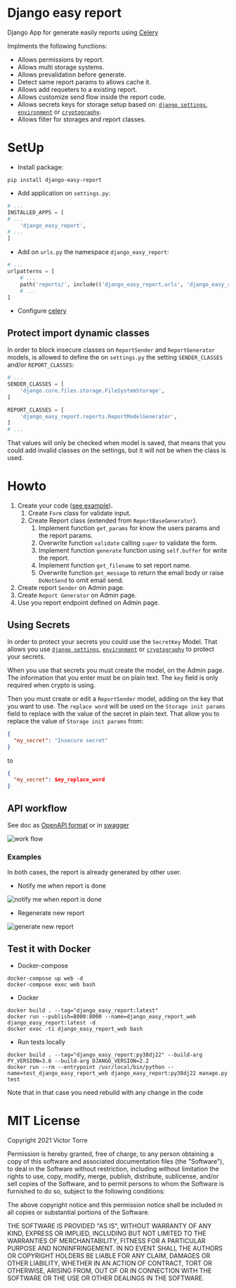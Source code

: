 # Django easy report
Django App for generate easily reports using [Celery](https://docs.celeryproject.org/en/stable/index.html)

Implments the following functions:
* Allows permissions by report.
* Allows multi storage systems.
* Allows prevalidation before generate.
* Detect same report params to allows cache it.
* Allows add requeters to a existing report.
* Allows customize send flow inside the report code.
* Allows secrets keys for storage setup based on:
[`django settings`](https://docs.djangoproject.com/en/3.2/topics/settings/),
[`environment`](https://docs.python.org/3/library/os.html#os.environ) or
[`cryptography`](https://pypi.org/project/cryptography/).
* Allows filter for storages and report classes.

# SetUp
* Install package:
```shell
pip install django-easy-report
```
* Add application on `settings.py`:
```python
# ...
INSTALLED_APPS = [
# ...
    'django_easy_report',
# ...
]
```
* Add on `urls.py` the namespace `django_easy_report`:
```python
# ...
urlpatterns = [
    # ...
    path('reports/', include(('django_easy_report.urls', 'django_easy_report'), namespace='django_easy_report')),
    # ...
]
```
* Configure [celery](https://docs.celeryproject.org/en/stable/django/first-steps-with-django.html)

## Protect import dynamic classes
In order to block insecure classes on `ReportSender` and `ReportGenerator` models,
is allowed to define the on `settings.py` the setting `SENDER_CLASSES` and/or `REPORT_CLASSES`:
```python
# ...
SENDER_CLASSES = [
    'django.core.files.storage.FileSystemStorage',
]

REPORT_CLASSES = [
    'django_easy_report.reports.ReportModelGenerator',
]
# ...
```
That values will only be checked when model is saved,
that means that you could add invalid classes on the settings,
but it will not be when the class is used.

# Howto
1. Create your code ([see example](./django_easy_report/tests/test_example.py)).
    1. Create `Form` class for validate input.
    2. Create Report class (extended from `ReportBaseGenerator`).
        1. Implement function `get_params` for know the users params and the report params.
        2. Overwrite function `validate` calling `super` to validate the form.
        3. Implement function `generate` function using `self.buffer` for write the report.
        4. Implement function `get_filename` to set report name.
        5. Overwrite function `get_message` to return the email body or raise `DoNotSend` to omit email send.
2. Create report `Sender` on Admin page.
3. Create `Report Generator` on Admin page.
4. Use you report endpoint defined on Admin page.

## Using Secrets
In order to protect your secrets you could use the `SecretKey` Model.
That allows you use 
[`django settings`](https://docs.djangoproject.com/en/3.2/topics/settings/),
[`environment`](https://docs.python.org/3/library/os.html#os.environ) or
[`cryptography`](https://pypi.org/project/cryptography/) to protect your secrets.

When you use that secrets you must create the model, on the Admin page.
The information that you enter must be on plain text.
The `key` field is only required when crypto is using.

Then you must create or edit a `ReportSender` model, adding on the key that you want to use.
The `replace word` will be used on the `Storage init params` field to replace with the value of the secret in plain text.
That allow you to replace the value of `Storage init params` from:
```json
{
  "my_secret": "Insecure secret"
}
```
to
```json
{
  "my_secret": $my_replace_word
}
```


## API workflow
See doc as [OpenAPI format](./openapi.yml) or in [swagger](https://app.swaggerhub.com/apis-docs/ehooo/django_easy_report/1.0.0)

![work flow](https://raw.githubusercontent.com/ehooo/django_easy_report/main/doc/Django_easy_report-Generic%20flow.png)

### Examples
In both cases, the report is already generated by other user.

* Notify me when report is done

![notify me when report is done](https://raw.githubusercontent.com/ehooo/django_easy_report/main/doc/Django_easy_report-Notify%20example.png)
* Regenerate new report

![generate new report](https://raw.githubusercontent.com/ehooo/django_easy_report/main/doc/Django_easy_report-Regenerate%20report%20example.png)

## Test it with Docker
* Docker-compose
```shell
docker-compose up web -d
docker-compose exec web bash
```
* Docker
```shell
docker build . --tag="django_easy_report:latest"
docker run --publish=8000:8000 --name=django_easy_report_web django_easy_report:latest -d
docker exec -ti django_easy_report_web bash
```

* Run tests locally
```shell
docker build . --tag="django_easy_report:py38dj22" --build-arg PY_VERSION=3.8 --build-arg DJANGO_VERSION=2.2
docker run --rm --entrypoint /usr/local/bin/python --name=test_django_easy_report_web django_easy_report:py38dj22 manage.py test
```
Note that in that case you need rebuild with any change in the code


# MIT License
Copyright 2021 Victor Torre

Permission is hereby granted, free of charge, to any person obtaining a copy of this software and associated documentation files (the "Software"), to deal in the Software without restriction, including without limitation the rights to use, copy, modify, merge, publish, distribute, sublicense, and/or sell copies of the Software, and to permit persons to whom the Software is furnished to do so, subject to the following conditions:

The above copyright notice and this permission notice shall be included in all copies or substantial portions of the Software.

THE SOFTWARE IS PROVIDED "AS IS", WITHOUT WARRANTY OF ANY KIND, EXPRESS OR IMPLIED, INCLUDING BUT NOT LIMITED TO THE WARRANTIES OF MERCHANTABILITY, FITNESS FOR A PARTICULAR PURPOSE AND NONINFRINGEMENT. IN NO EVENT SHALL THE AUTHORS OR COPYRIGHT HOLDERS BE LIABLE FOR ANY CLAIM, DAMAGES OR OTHER LIABILITY, WHETHER IN AN ACTION OF CONTRACT, TORT OR OTHERWISE, ARISING FROM, OUT OF OR IN CONNECTION WITH THE SOFTWARE OR THE USE OR OTHER DEALINGS IN THE SOFTWARE.
